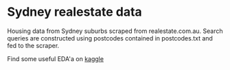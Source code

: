 # Sydney realestate data
Housing data from Sydney suburbs scraped from realestate.com.au.
Search queries are constructed using postcodes contained in postcodes.txt and fed to the scraper.

Find some useful EDA'a on [kaggle](https://www.kaggle.com/mihirhalai/sydney-house-prices)
